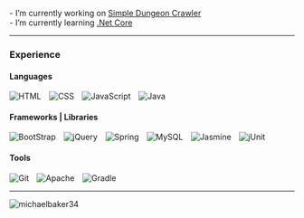 <!--
    <img alt="" style="margin-right: 10px;"
         src="https://img.shields.io/badge/?logo=&logoColor=white&style=flat-square">

-->

<p>
- I’m currently working on <a href="https://github.com/michaelbaker34/SimpleDungeonCrawler">Simple Dungeon Crawler</a>
<br>
- I’m currently learning <a href="https://docs.microsoft.com/en-us/dotnet/core/introduction">.Net Core</a>
</p>

---

<span>
  <h3> Experience </h2>
  <h4> Languages </h4>
    <img alt="HTML" style="margin-right: 10px;"
         src="https://img.shields.io/badge/HTML-E34F26?logo=html5&logoColor=white&style=flat-square">
    <img alt="CSS" style="margin-right: 10px;"
         src="https://img.shields.io/badge/CSS-1572B6?logo=css3&logoColor=white&style=flat-square">
    <img alt="JavaScript" style="margin-right: 10px;"
         src="https://img.shields.io/badge/JavaScript-363636?logo=javascript&style=flat-square">
    <img alt="Java" style="margin-right: 10px;"
         src="https://img.shields.io/badge/Java-ED872D?logo=java&logoColor=white&style=flat-square">

  <h4> Frameworks | Libraries </h5>
    <img alt="BootStrap" style="margin-right: 10px;"
         src="https://img.shields.io/badge/Bootstrap-563D7C?logo=bootstrap&logoColor=white&style=flat-square">
    <img alt="jQuery" style="margin-right: 10px;"
         src="https://img.shields.io/badge/jQuery-0769AD?logo=jquery&logoColor=white&style=flat-square">
    <img alt="Spring" style="margin-right: 10px;"
         src="https://img.shields.io/badge/Spring-6DB33F?logo=spring&logoColor=white&style=flat-square">
    <img alt="MySQL" style="margin-right: 10px;"
         src="https://img.shields.io/badge/MySQL-4479a1?logo=mysql&logoColor=white&style=flat-square">
    <img alt="Jasmine" style="margin-right: 10px;"
          src="https://img.shields.io/badge/Jasmine-8A4182?logo=jasmine&logoColor=white&style=flat-square">
    <img alt="jUnit" style="margin-right: 10px;"
         src="https://img.shields.io/badge/jUnit-25a162?logo=junit5&logoColor=white&style=flat-square">
         
  <h4> Tools </h5>
    <img alt="Git" style="margin-right: 10px;"
         src="https://img.shields.io/badge/Git-f14e32?logo=git&logoColor=white&style=flat-square">
    <img alt="Apache" style="margin-right: 10px;"
         src="https://img.shields.io/badge/Apache-00000F?logo=apache&logoColor=white&style=flat-square">
    <img alt="Gradle" style="margin-right: 10px;"
         src="https://img.shields.io/badge/Gradle-033c49?logo=gradle&logoColor=white&style=flat-square">
</span>

<br>

---

<span>
  <img alt="michaelbaker34"
       src="https://github-readme-stats.vercel.app/api/top-langs/?username=michaelbaker34&theme=github_dark&layout=compact"/>
</span>
